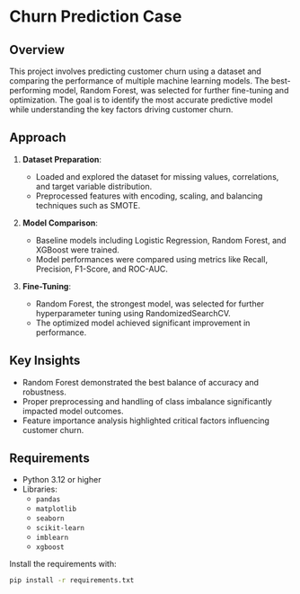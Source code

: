 # Churn Prediction Case 

## Overview
This project involves predicting customer churn using a dataset and comparing the performance of multiple machine learning models. The best-performing model, Random Forest, was selected for further fine-tuning and optimization. The goal is to identify the most accurate predictive model while understanding the key factors driving customer churn.

## Approach
1. **Dataset Preparation**:
   - Loaded and explored the dataset for missing values, correlations, and target variable distribution.
   - Preprocessed features with encoding, scaling, and balancing techniques such as SMOTE.

2. **Model Comparison**:
   - Baseline models including Logistic Regression, Random Forest, and XGBoost were trained.
   - Model performances were compared using metrics like Recall, Precision, F1-Score, and ROC-AUC.

3. **Fine-Tuning**:
   - Random Forest, the strongest model, was selected for further hyperparameter tuning using RandomizedSearchCV.
   - The optimized model achieved significant improvement in performance.

## Key Insights
- Random Forest demonstrated the best balance of accuracy and robustness.
- Proper preprocessing and handling of class imbalance significantly impacted model outcomes.
- Feature importance analysis highlighted critical factors influencing customer churn.

## Requirements
- Python 3.12 or higher
- Libraries:
  - `pandas`
  - `matplotlib`
  - `seaborn`
  - `scikit-learn`
  - `imblearn`
  - `xgboost`

Install the requirements with:
```bash
pip install -r requirements.txt
